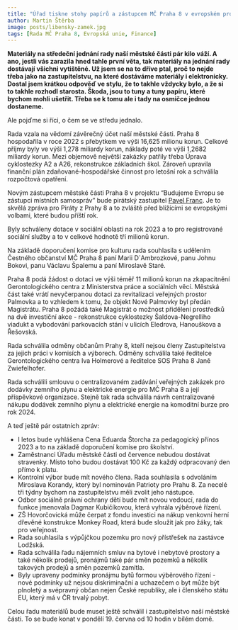 ```yaml
---
title: "Úřad tiskne stohy papírů a zástupcem MČ Praha 8 v evropském projektu bude pirát"
author: Martin Štěrba
image: posts/libensky-zamek.jpg
tags: [Rada MČ Praha 8, Evropská unie, Finance]
---
```


**Materiály na středeční jednání rady naší městské části pár kilo váží. A ano, jestli vás zarazila hned tahle první věta, tak materiály na jednání rady dostávají všichni vytištěné. Už jsem se na to dříve ptal, proč to nejde třeba jako na zastupitelstvu, na které dostáváme materiály i elektronicky. Dostal jsem krátkou odpověď ve stylu, že to takhle vždycky bylo, a že si to takhle rozhodl starosta. Škoda, jsou to tuny a tuny papíru, které bychom mohli ušetřit. Třeba se k tomu ale i tady na osmičce jednou dostaneme.**

Ale pojďme si říci, o čem se ve středu jednalo. 

Rada vzala na vědomí závěrečný účet naší městské části. Praha 8 hospodařila v roce 2022 s přebytkem ve výši 16,625 milionu korun. Celkové příjmy byly ve výši 1,278 miliardy korun, náklady poté ve výši 1,2682 miliardy korun. Mezi objemově největší zakázky patřily třeba Úprava cyklostezky A2 a A26, rekonstrukce základních škol. Zároveň upravila finanční plán zdaňované-hospodářské činnost pro letošní rok a schválila rozpočtová opatření. 

Novým zástupcem městské části Praha 8 v projektu “Budujeme Evropu se zástupci místních samospráv” bude pirátský zastupitel [Pavel Franc](http://praha8.pirati.cz/lide/pavel-franc.html). Je to skvělá zpráva pro Piráty z Prahy 8 a to zvláště před blížícími se evropskými volbami, které budou příští rok.

Byly schváleny dotace v sociální oblasti na rok 2023 a to pro registrované sociální služby a to v celkové hodnotě tří milionů korun. 

Na základě doporučení komise pro kulturu rada souhlasila s udělením Čestného občanství MČ Praha 8 paní Marii D´Ambrozkové, panu Johnu Bokovi, panu Václavu Špalemu a paní Miroslavě Staré. 

Praha 8 podá žádost o dotaci ve výši téměř 11 milionů korun na zkapacitnění Gerontologického centra z Ministerstva práce a sociálních věcí. Městská část také vrátí nevyčerpanou dotaci za revitalizaci veřejných prostor Palmovka a to vzhledem k tomu, že objekt Nové Palmovky byl předán Magistrátu. Praha 8 požádá také Magistrát o možnost přidělení prostředků na dvě investiční akce - rekonstrukce cyklostezky Šaldova-Negrelliho viadukt a vybodování parkovacích stání v ulicích Eledrova, Hanouškova a Řešovská.

Rada schválila odměny občanům Prahy 8, kteří nejsou členy Zastupitelstva za jejich práci v komisích a výborech. Odměny schválila také ředitelce Gerontologického centra Iva Holmerové a ředitelce SOS Praha 8 Janě Zwiefelhofer.

Rada schválili smlouvu o centralizovaném zadávání veřejných zakázek pro dodávky zemního plynu a elektrické energie pro MČ Praha 8 a její příspěvkové organizace. Stejně tak rada schválila návrh centralizované nákupu dodávek zemního plynu a elektrické energie na komoditní burze pro rok 2024. 

A teď ještě pár ostatních zpráv: 
- I letos bude vyhlášena Cena Eduarda Štorcha za pedagogický přínos 2023 a to na základě doporučení komise pro školství. 
- Zaměstnanci Úřadu městské části od července nebudou dostávat stravenky. Místo toho budou dostávat 100 Kč za každý odpracovaný den přímo k platu. 
- Kontrolní výbor bude mít nového člena. Rada souhlasila s odvoláním Miroslava Korandy, který byl nominován Patrioty pro Prahu 8. Za necelé tři týdny bychom na zastupitelstvu měli zvolit jeho nástupce. 
- Odbor sociálně právní ochrany dětí bude mít novou vedoucí, rada do funkce jmenovala Dagmar Kubičíkovou, která vyhrála výběrové řízení. 
- ZŠ Hovorčovická může čerpat z fondu investici na nákup venkovní herní dřevěné konstrukce Monkey Road, která bude sloužit jak pro žáky, tak pro veřejnost. 
- Rada souhlasila s výpůjčkou pozemku pro nový přístřešek na zastávce Lodžská. 
- Rada schválila řadu nájemních smluv na bytové i nebytové prostory a také několik prodejů, pronájmů také pár směn pozemků a několik takových prodejů a směn pozemků zamítla.
- Byly upraveny podmínky pronájmu bytů formou výběrového řízení - nové podmínky už nejsou diskriminační a uchazečem o byt může být plnoletý a svépravný občan nejen České republiky, ale i členského státu EU, který má v ČR trvalý pobyt.

Celou řadu materiálů bude muset ještě schválil i zastupitelstvo naší městské části. To se bude konat v pondělí 19. června od 10 hodin v bílém domě.